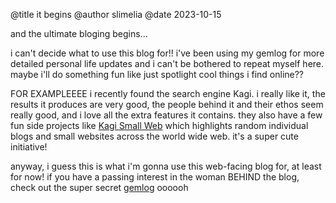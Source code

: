 @title it begins @author slimelia @date 2023-10-15

and the ultimate bloging begins...

i can't decide what to use this blog for!! i've been using my gemlog for more detailed personal life updates and i can't be bothered to repeat myself here. maybe i'll do something fun like just spotlight cool things i find online??

FOR EXAMPLEEEE i recently found the search engine Kagi. i really like it, the results it produces are very good, the people behind it and their ethos seem really good, and i love all the extra features it contains. they also have a few fun side projects like [Kagi Small Web](https://kagi.com/smallweb) which highlights random individual blogs and small websites across the world wide web. it's a super cute initiative!

anyway, i guess this is what i'm gonna use this web-facing blog for, at least for now! if you have a passing interest in the woman BEHIND the blog, check out the super secret [gemlog](/~slimelia/pages/gemlog.html) oooooh

